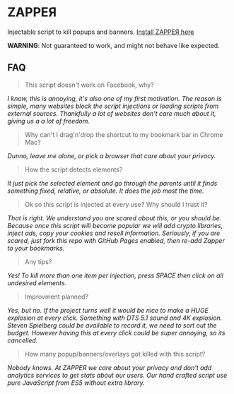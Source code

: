 # ZAPPEЯ

Injectable script to kill popups and banners. [Install ZAPPEЯ here](https://maxwellito.github.io/zapper)

**WARNING**: Not guaranteed to work, and might not behave like expected.

## FAQ

> This script doesn't work on Facebook, why?

*I know, this is annoying, it's also one of my first motivation. The reason is simple, many websites block the script injections or loading scripts from external sources. Thankfully a lot of websites don't care much about it, giving us a a lot of freedom.*

> Why can't I drag'n'drop the shortcut to my bookmark bar in Chrome Mac?

*Dunno, leave me alone, or pick a browser that care about your privacy.*

> How the script detects elements?

*It just pick the selected element and go through the parents until it finds something fixed, relative, or absolute. It does the job most the time.*

> Ok so this script is injected at every use? Why should I trust it?

*That is right. We understand you are scared about this, or you should be. Because once this script will become popular we will add crypto libraries, inject ads, copy your cookies and resell information. Seriously, if you are scared, just fork this repo with GitHub Pages enabled, then re-add Zapper to your bookmarks.*

> Any tips?

*Yes! To kill more than one item per injection, press SPACE then click on all undesired elements.*

> Improvment planned?

*Yes, but no. If the project turns well it would be nice to make a HUGE explosion at every click. Something with DTS 5.1 sound and 4K explosion. Steven Spielberg could be available to record it, we need to sort out the budget. However having this at every click could be super annoying, so its cancelled.*

> How many popup/banners/overlays got killed with this script?

*Nobody knows. At ZAPPEЯ we care about your privacy and don't add analytics services to get stats about our users. Our hand crafted script use pure JavaScript from ES5 without extra library.*

